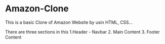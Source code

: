# Amazon-Clone

This is a basic Clone of Amazon Website by usin HTML, CSS...

There are three sections in this
1.Header -  Navbar
2. Main Content
3. Footer Content

